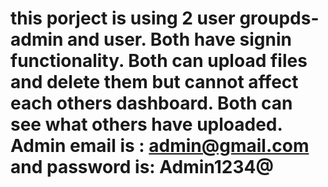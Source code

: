 # this porject is using 2 user groupds- admin and user. Both have signin functionality. Both can upload files and delete them but cannot affect each others dashboard. Both can see what others have uploaded. Admin email is : admin@gmail.com and password is: Admin1234@
